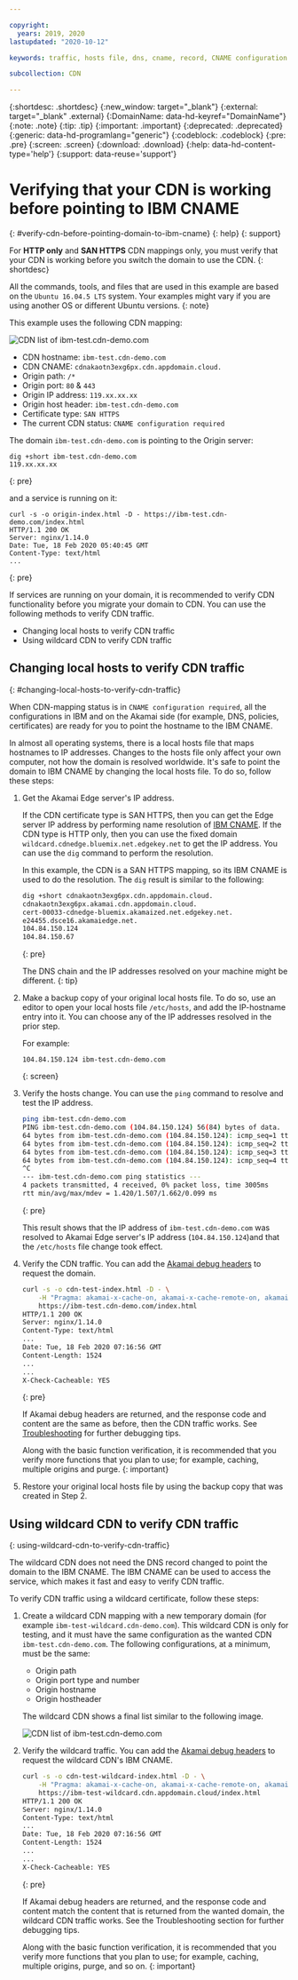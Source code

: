 ```yaml
---

copyright:
  years: 2019, 2020
lastupdated: "2020-10-12"

keywords: traffic, hosts file, dns, cname, record, CNAME configuration required, wildcard

subcollection: CDN

---
```


{:shortdesc: .shortdesc}
{:new_window: target="_blank"}
{:external: target="_blank" .external}
{:DomainName: data-hd-keyref="DomainName"}
{:note: .note}
{:tip: .tip}
{:important: .important}
{:deprecated: .deprecated}
{:generic: data-hd-programlang="generic"}
{:codeblock: .codeblock}
{:pre: .pre}
{:screen: .screen}
{:download: .download}
{:help: data-hd-content-type='help'}
{:support: data-reuse='support'}

# Verifying that your CDN is working before pointing to IBM CNAME
{: #verify-cdn-before-pointing-domain-to-ibm-cname}
{: help}
{: support}

For **HTTP only** and **SAN HTTPS** CDN mappings only, you must verify that your CDN is working before you switch the domain to use the CDN.
{: shortdesc}

All the commands, tools, and files that are used in this example are based on the `Ubuntu 16.04.5 LTS` system. Your examples might vary if you are using another OS or different Ubuntu versions.
{: note}

This example uses the following CDN mapping:

![CDN list of ibm-test.cdn-demo.com](images/ibm-test.cdn-demo.com.png)

* CDN hostname: `ibm-test.cdn-demo.com`
* CDN CNAME: `cdnakaotn3exg6px.cdn.appdomain.cloud.`
* Origin path: `/*`
* Origin port: `80` & `443`
* Origin IP address: `119.xx.xx.xx`
* Origin host header: `ibm-test.cdn-demo.com`
* Certificate type: `SAN HTTPS`
* The current CDN status: `CNAME configuration required`

The domain `ibm-test.cdn-demo.com` is pointing to the Origin server:

```shell
dig +short ibm-test.cdn-demo.com
119.xx.xx.xx
```
{: pre}

and a service is running on it:

```shell
curl -s -o origin-index.html -D - https://ibm-test.cdn-demo.com/index.html
HTTP/1.1 200 OK
Server: nginx/1.14.0
Date: Tue, 18 Feb 2020 05:40:45 GMT
Content-Type: text/html
...
```
{: pre}

If services are running on your domain, it is recommended to verify CDN functionality before you migrate your domain to CDN. You can use the following methods to verify CDN traffic.  

* Changing local hosts to verify CDN traffic
* Using wildcard CDN to verify CDN traffic

## Changing local hosts to verify CDN traffic
{: #changing-local-hosts-to-verify-cdn-traffic}

When CDN-mapping status is in `CNAME configuration required`, all the configurations in IBM and on the Akamai side (for example, DNS, policies, certificates) are ready for you to point the hostname to the IBM CNAME.

In almost all operating systems, there is a local hosts file that maps hostnames to IP addresses. Changes to the hosts file only affect your own computer, not how the domain is resolved worldwide. It's safe to point the domain to IBM CNAME by changing the local hosts file. To do so, follow these steps:

1. Get the Akamai Edge server's IP address.

   If the CDN certificate type is SAN HTTPS, then you can get the Edge server IP address by performing name resolution of [IBM CNAME](/docs/CDN?topic=CDN-getting-to-running-status#ibm-cname). If the CDN type is HTTP only, then you can use the fixed domain `wildcard.cdnedge.bluemix.net.edgekey.net` to get the IP address. You can use the `dig` command to perform the resolution.

   In this example, the CDN is a SAN HTTPS mapping, so its IBM CNAME is used to do the resolution. The `dig` result is similar to the following:

   ```bash
   dig +short cdnakaotn3exg6px.cdn.appdomain.cloud.
   cdnakaotn3exg6px.akamai.cdn.appdomain.cloud.
   cert-00033-cdnedge-bluemix.akamaized.net.edgekey.net.
   e24455.dsce16.akamaiedge.net.
   104.84.150.124
   104.84.150.67
   ```
   {: pre}

   The DNS chain and the IP addresses resolved on your machine might be different.
   {: tip}

2. Make a backup copy of your original local hosts file. To do so, use an editor to open your local hosts file `/etc/hosts`, and add the IP-hostname entry into it. You can choose any of the IP addresses resolved in the prior step.

   For example:

   ```
   104.84.150.124 ibm-test.cdn-demo.com
   ```
   {: screen}

3. Verify the hosts change. You can use the `ping` command to resolve and test the IP address.

   ```bash
   ping ibm-test.cdn-demo.com
   PING ibm-test.cdn-demo.com (104.84.150.124) 56(84) bytes of data.
   64 bytes from ibm-test.cdn-demo.com (104.84.150.124): icmp_seq=1 ttl=59 time=1.66 ms
   64 bytes from ibm-test.cdn-demo.com (104.84.150.124): icmp_seq=2 ttl=59 time=1.42 ms
   64 bytes from ibm-test.cdn-demo.com (104.84.150.124): icmp_seq=3 ttl=59 time=1.52 ms
   64 bytes from ibm-test.cdn-demo.com (104.84.150.124): icmp_seq=4 ttl=59 time=1.42 ms
   ^C
   --- ibm-test.cdn-demo.com ping statistics ---
   4 packets transmitted, 4 received, 0% packet loss, time 3005ms
   rtt min/avg/max/mdev = 1.420/1.507/1.662/0.099 ms
   ```
   {: pre}

   This result shows that the IP address of `ibm-test.cdn-demo.com` was resolved to Akamai Edge server's IP address (`104.84.150.124`)and that the `/etc/hosts` file change took effect.

4. Verify the CDN traffic. You can add the [Akamai debug headers](/docs/CDN?topic=CDN-troubleshoot-cdn-working) to request the domain.

   ```bash
   curl -s -o cdn-test-index.html -D - \
       -H "Pragma: akamai-x-cache-on, akamai-x-cache-remote-on, akamai-x-check-cacheable, akamai-x-get-cache-key, akamai-x-get-extracted-values, akamai-x-get-ssl-client-session-id, akamai-x-get-true-cache-key, akamai-x-serial-no, akamai-x-get-request-id,akamai-x-get-nonces,akamai-x-get-client-ip,akamai-x-feo-trace" \
       https://ibm-test.cdn-demo.com/index.html
   HTTP/1.1 200 OK
   Server: nginx/1.14.0
   Content-Type: text/html
   ...
   Date: Tue, 18 Feb 2020 07:16:56 GMT
   Content-Length: 1524
   ...
   ...
   X-Check-Cacheable: YES
   ```
   {: pre}

   If Akamai debug headers are returned, and the response code and content are the same as before, then the CDN traffic works. See [Troubleshooting](/docs/CDN?topic=CDN-troubleshoot-cdn-working) for further debugging tips.

   Along with the basic function verification, it is recommended that you verify more functions that you plan to use; for example, caching, multiple origins and purge.
   {: important}

5. Restore your original local hosts file by using the backup copy that was created in Step 2.   

## Using wildcard CDN to verify CDN traffic
{: using-wildcard-cdn-to-verify-cdn-traffic}

The wildcard CDN does not need the DNS record changed to point the domain to the IBM CNAME. The IBM CNAME can be used to access the service, which makes it fast and easy to verify CDN traffic.

To verify CDN traffic using a wildcard certificate, follow these steps:

1. Create a wildcard CDN mapping with a new temporary domain (for example `ibm-test-wildcard.cdn-demo.com`). This wildcard CDN is only for testing, and it must have the same configuration as the wanted CDN `ibm-test.cdn-demo.com`. The following configurations, at a minimum, must be the same:

   * Origin path
   * Origin port type and number
   * Origin hostname
   * Origin hostheader

   The wildcard CDN shows a final list similar to the following image.

   ![CDN list of ibm-test.cdn-demo.com](images/ibm-test.cdn-demo.com-wildcard-test.png)

2. Verify the wildcard traffic. You can add the [Akamai debug headers](/docs/CDN?topic=CDN-troubleshoot-cdn-working) to request the wildcard CDN's IBM CNAME.

   ```bash
   curl -s -o cdn-test-wildcard-index.html -D - \
       -H "Pragma: akamai-x-cache-on, akamai-x-cache-remote-on, akamai-x-check-cacheable, akamai-x-get-cache-key, akamai-x-get-extracted-values, akamai-x-get-ssl-client-session-id, akamai-x-get-true-cache-key, akamai-x-serial-no, akamai-x-get-request-id,akamai-x-get-nonces,akamai-x-get-client-ip,akamai-x-feo-trace" \
       https://ibm-test-wildcard.cdn.appdomain.cloud/index.html
   HTTP/1.1 200 OK
   Server: nginx/1.14.0
   Content-Type: text/html
   ...
   Date: Tue, 18 Feb 2020 07:16:56 GMT
   Content-Length: 1524
   ...
   ...
   X-Check-Cacheable: YES
   ```
   {: pre}

   If Akamai debug headers are returned, and the response code and content match the content that is returned from the wanted domain, the wildcard CDN traffic works. See the Troubleshooting section for further debugging tips.

      Along with the basic function verification, it is recommended that you verify more functions that you plan to use; for example, caching, multiple origins, purge, and so on.
      {: important}
